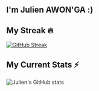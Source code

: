 

 ## I'm Julien AWON'GA :)
  

## My Streak 🔥
[![GitHub Streak](https://streak-stats.demolab.com?user=julienawon&theme=transparent&hide_border=true&date_format=j%20M%5B%20Y%5D)](https://git.io/streak-stats)

## My Current Stats ⚡
![Julien's GitHub stats](https://github-readme-stats.vercel.app/api?username=julienawon&show_icons=true&count_private=true&theme=transparent) 
